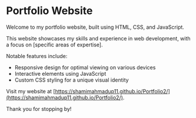 # Portfolio Website

Welcome to my portfolio website, built using HTML, CSS, and JavaScript.

This website showcases my skills and experience in web development, with a focus on [specific areas of expertise].

Notable features include:

* Responsive design for optimal viewing on various devices
* Interactive elements using JavaScript
* Custom CSS styling for a unique visual identity

Visit my website at [https://shamimahmadup11.github.io/Portfolio2/](https://shamimahmadup11.github.io/Portfolio2/).

Thank you for stopping by!
